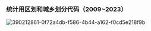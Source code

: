 ### 统计用区划和城乡划分代码（2009~2023）

![390212861-0f72a4db-f586-4b44-a162-f0cd5e218f9b](https://github.com/user-attachments/assets/0b3186ef-399b-416d-8e5b-4e0c8f36b6f6)
